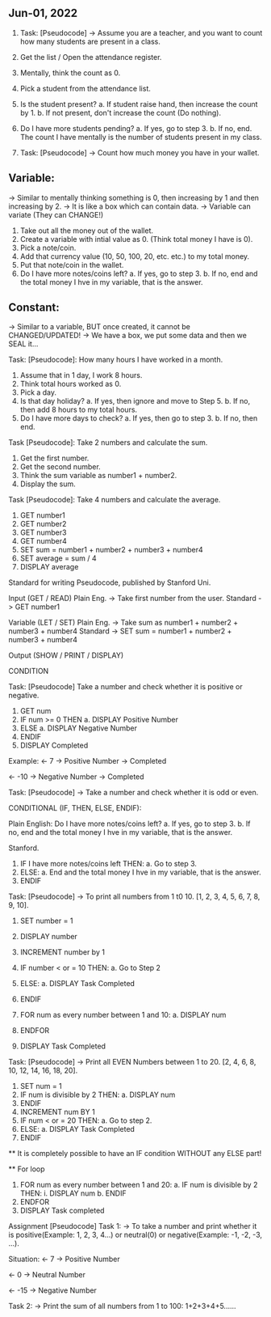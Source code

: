 ## Jun-01, 2022

1. Task: [Pseudocode]
-> Assume you are a teacher, and you want to count how many students are present in a class.

1. Get the list / Open the attendance register.
2. Mentally, think the count as 0.
3. Pick a student from the attendance list.
4. Is the student present?
    a. If student raise hand, then increase the count by 1.
    b. If not present, don't increase the count (Do nothing).
5. Do I have more students pending?
    a. If yes, go to step 3.
    b. If no, end. The count I have mentally is the number of students present in my class.

2. Task: [Pseudocode]
-> Count how much money you have in your wallet.

## Variable:
-> Similar to mentally thinking something is 0, then increasing by 1 and then increasing by 2.
-> It is like a box which can contain data.
-> Variable can variate (They can CHANGE!)


1. Take out all the money out of the wallet.
2. Create a variable with intial value as 0. (Think total money I have is 0).
3. Pick a note/coin.
4. Add that currency value (10, 50, 100, 20, etc. etc.) to my total money.
5. Put that note/coin in the wallet.
6. Do I have more notes/coins left?
    a. If yes, go to step 3.
    b. If no, end and the total money I hve in my variable, that is the answer.

## Constant:
-> Similar to a variable, BUT once created, it cannot be CHANGED/UPDATED!
-> We have a box, we put some data and then we SEAL it...


Task: [Pseudocode]: How many hours I have worked in a month.

1. Assume that in 1 day, I work 8 hours.
2. Think total hours worked as 0.
3. Pick a day.
4. Is that day holiday?
    a. If yes, then ignore and move to Step 5.
    b. If no, then add 8 hours to my total hours.
5. Do I have more days to check?
    a. If yes, then go to step 3.
    b. If no, then end.


Task [Pseudocode]: Take 2 numbers and calculate the sum.

1. Get the first number.
2. Get the second number.
3. Think the sum variable as number1 + number2.
4. Display the sum.


Task [Pseudocode]: Take 4 numbers and calculate the average.

1. GET number1
2. GET number2
3. GET number3
4. GET number4
5. SET sum = number1 + number2 + number3 + number4
6. SET average = sum / 4
7. DISPLAY average

Standard for writing Pseudocode, published by Stanford Uni.

Input (GET / READ)
Plain Eng. -> Take first number from the user.
Standard ->   GET number1

Variable (LET / SET)
Plain Eng. -> Take sum as number1 + number2 + number3 + number4
Standard   -> SET sum = number1 + number2 + number3 + number4

Output (SHOW / PRINT / DISPLAY)


CONDITION


Task: [Pseudocode]
Take a number and check whether it is positive or negative.

1. GET num
2. IF num >= 0 THEN
    a. DISPLAY Positive Number
3. ELSE
    a. DISPLAY Negative Number
4. ENDIF
5. DISPLAY Completed


Example:
<- 7
-> Positive Number
-> Completed

<- -10
-> Negative Number
-> Completed


Task: [Pseudocode] -> Take a number and check whether it is odd or even.



CONDITIONAL (IF, THEN, ELSE, ENDIF):

Plain English:
Do I have more notes/coins left?
    a. If yes, go to step 3.
    b. If no, end and the total money I hve in my variable, that is the answer.


Stanford.

1. IF I have more notes/coins left THEN:
    a. Go to step 3.
2. ELSE:
    a. End and the total money I hve in my variable, that is the answer.
3. ENDIF


Task: [Pseudocode] -> To print all numbers from 1 t0 10. [1, 2, 3, 4, 5, 6, 7, 8, 9, 10].

1. SET number = 1
2. DISPLAY number
3. INCREMENT number by 1
4. IF number < or = 10 THEN:
    a. Go to Step 2
5. ELSE:
    a. DISPLAY Task Completed
6. ENDIF


1. FOR num as every number between 1 and 10:
    a. DISPLAY num
2. ENDFOR
3. DISPLAY Task Completed




Task: [Pseudocode] -> Print all EVEN Numbers between 1 to 20. [2, 4, 6, 8, 10, 12, 14, 16, 18, 20].
1. SET num = 1
2. IF num is divisible by 2 THEN:
    a. DISPLAY num
3. ENDIF
4. INCREMENT num BY 1
5. IF num < or = 20 THEN:
    a. Go to step 2.
6. ELSE:
    a. DISPLAY Task Completed
7. ENDIF


** It is completely possible to have an IF condition WITHOUT any ELSE part!

** For loop

1. FOR num as every number between 1 and 20:
    a. IF num is divisible by 2 THEN:
        i. DISPLAY num
    b. ENDIF
2. ENDFOR
3. DISPLAY Task completed



Assignment [Pseudocode]
Task 1: -> To take a number and print whether it is positive(Example: 1, 2, 3, 4...) or neutral(0) or negative(Example: -1, -2, -3, ...).

Situation:
<- 7
-> Positive Number

<- 0
-> Neutral Number

<- -15
-> Negative Number

Task 2: -> Print the sum of all numbers from 1 to 100: 1+2+3+4+5...... 